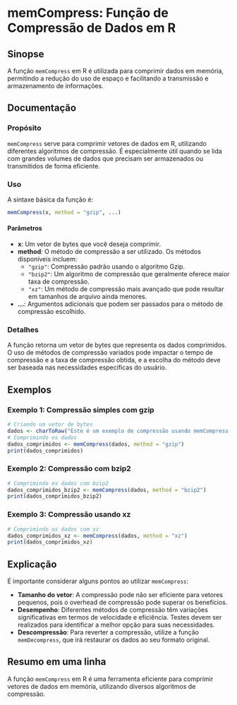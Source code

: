 <!--
Meta Description: # memCompress: Função de Compressão de Dados em R ## Sinopse A função `memCompress` em R é utilizada para comprimir dados em memória, permitindo a red...
Meta Keywords: compressão, dados, memcompress, para, que
-->

# memCompress: Função de Compressão de Dados em R

## Sinopse
A função `memCompress` em R é utilizada para comprimir dados em memória, permitindo a redução do uso de espaço e facilitando a transmissão e armazenamento de informações.

## Documentação
### Propósito
`memCompress` serve para comprimir vetores de dados em R, utilizando diferentes algoritmos de compressão. É especialmente útil quando se lida com grandes volumes de dados que precisam ser armazenados ou transmitidos de forma eficiente.

### Uso
A sintaxe básica da função é:

```R
memCompress(x, method = "gzip", ...)
```

#### Parâmetros
- **x**: Um vetor de bytes que você deseja comprimir.
- **method**: O método de compressão a ser utilizado. Os métodos disponíveis incluem:
  - `"gzip"`: Compressão padrão usando o algoritmo Gzip.
  - `"bzip2"`: Um algoritmo de compressão que geralmente oferece maior taxa de compressão.
  - `"xz"`: Um método de compressão mais avançado que pode resultar em tamanhos de arquivo ainda menores.
- **...**: Argumentos adicionais que podem ser passados para o método de compressão escolhido.

### Detalhes
A função retorna um vetor de bytes que representa os dados comprimidos. O uso de métodos de compressão variados pode impactar o tempo de compressão e a taxa de compressão obtida, e a escolha do método deve ser baseada nas necessidades específicas do usuário.

## Exemplos
### Exemplo 1: Compressão simples com gzip
```R
# Criando um vetor de bytes
dados <- charToRaw("Este é um exemplo de compressão usando memCompress.")
# Comprimindo os dados
dados_comprimidos <- memCompress(dados, method = "gzip")
print(dados_comprimidos)
```

### Exemplo 2: Compressão com bzip2
```R
# Comprimindo os dados com bzip2
dados_comprimidos_bzip2 <- memCompress(dados, method = "bzip2")
print(dados_comprimidos_bzip2)
```

### Exemplo 3: Compressão usando xz
```R
# Comprimindo os dados com xz
dados_comprimidos_xz <- memCompress(dados, method = "xz")
print(dados_comprimidos_xz)
```

## Explicação
É importante considerar alguns pontos ao utilizar `memCompress`:
- **Tamanho do vetor**: A compressão pode não ser eficiente para vetores pequenos, pois o overhead de compressão pode superar os benefícios.
- **Desempenho**: Diferentes métodos de compressão têm variações significativas em termos de velocidade e eficiência. Testes devem ser realizados para identificar a melhor opção para suas necessidades.
- **Descompressão**: Para reverter a compressão, utilize a função `memDecompress`, que irá restaurar os dados ao seu formato original.

## Resumo em uma linha
A função `memCompress` em R é uma ferramenta eficiente para comprimir vetores de dados em memória, utilizando diversos algoritmos de compressão.